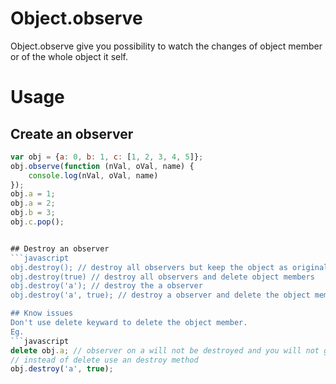 Object.observe
==============

Object.observe give you possibility to watch the changes of object member or of the whole object it self.


# Usage

## Create an observer
```javascript
var obj = {a: 0, b: 1, c: [1, 2, 3, 4, 5]};
obj.observe(function (nVal, oVal, name) {
    console.log(nVal, oVal, name)
});
obj.a = 1;
obj.a = 2;
obj.b = 3;
obj.c.pop();


## Destroy an observer
```javascript
obj.destroy(); // destroy all observers but keep the object as original
obj.destroy(true) // destroy all observers and delete object members
obj.destroy('a'); // destroy the a observer
obj.destroy('a', true); // destroy a observer and delete the object member

## Know issues
Don't use delete keyward to delete the object member.
Eg.
```javascript
delete obj.a; // observer on a will not be destroyed and you will not get an update
// instead of delete use an destroy method
obj.destroy('a', true);
